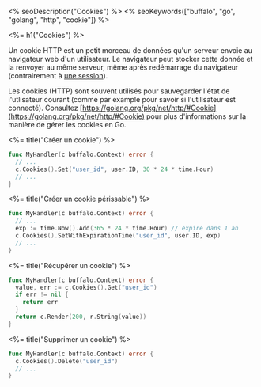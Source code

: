 <% seoDescription("Cookies") %>
<% seoKeywords(["buffalo", "go", "golang", "http", "cookie"]) %>

<%= h1("Cookies") %>

Un cookie HTTP est un petit morceau de données qu'un serveur envoie au navigateur web d'un utilisateur. Le navigateur peut stocker cette donnée et la renvoyer au même serveur, même après redémarrage du navigateur (contrairement à [une session](/en/docs/sessions)).

Les cookies (HTTP) sont souvent utilisés pour sauvegarder l'état de l'utlisateur courant (comme par example pour savoir si l'utilisateur est connecté). Consultez [https://golang.org/pkg/net/http/#Cookie](https://golang.org/pkg/net/http/#Cookie) pour plus d'informations sur la manière de gérer les cookies en Go.

<%= title("Créer un cookie") %>

```go
func MyHandler(c buffalo.Context) error {
  // ...
  c.Cookies().Set("user_id", user.ID, 30 * 24 * time.Hour)
  // ...
}
```

<%= title("Créer un cookie périssable") %>

```go
func MyHandler(c buffalo.Context) error {
  // ...
  exp := time.Now().Add(365 * 24 * time.Hour) // expire dans 1 an
  c.Cookies().SetWithExpirationTime("user_id", user.ID, exp)
  // ...
}
```

<%= title("Récupérer un cookie") %>

```go
func MyHandler(c buffalo.Context) error {
  value, err := c.Cookies().Get("user_id")
  if err != nil {
    return err
  }
  return c.Render(200, r.String(value))
}
```

<%= title("Supprimer un cookie") %>


```go
func MyHandler(c buffalo.Context) error {
  c.Cookies().Delete("user_id")
  // ...
}
```
